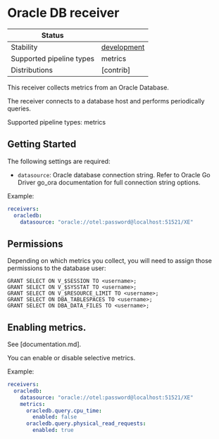 # Oracle DB receiver

| Status                   |               |
| ------------------------ |---------------|
| Stability                | [development] |
| Supported pipeline types | metrics       |
| Distributions            | [contrib]     |

This receiver collects metrics from an Oracle Database.

The receiver connects to a database host and performs periodically queries.

Supported pipeline types: metrics

## Getting Started

The following settings are required:

- `datasource`: Oracle database connection string. Refer to Oracle Go Driver go_ora documentation for full connection string options.

Example:

```yaml
receivers:
  oracledb:
    datasource: "oracle://otel:password@localhost:51521/XE"
```

## Permissions

Depending on which metrics you collect, you will need to assign those permissions to the database user:
```
GRANT SELECT ON V_$SESSION TO <username>;
GRANT SELECT ON V_$SYSSTAT TO <username>;
GRANT SELECT ON V_$RESOURCE_LIMIT TO <username>;
GRANT SELECT ON DBA_TABLESPACES TO <username>;
GRANT SELECT ON DBA_DATA_FILES TO <username>;
```

## Enabling metrics.

See [documentation.md].

You can enable or disable selective metrics.

Example:

```yaml
receivers:
  oracledb:
    datasource: "oracle://otel:password@localhost:51521/XE"
    metrics:
      oracledb.query.cpu_time:
        enabled: false
      oracledb.query.physical_read_requests:
        enabled: true
```

[development]: https://github.com/open-telemetry/opentelemetry-collector#development

